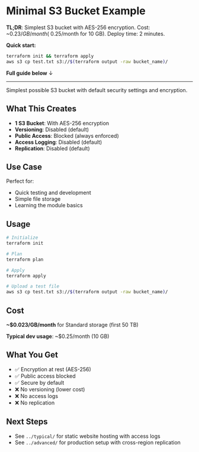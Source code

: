 # Minimal S3 Bucket Example

**TL;DR**: Simplest S3 bucket with AES-256 encryption. Cost: ~$0.23/GB/month (~$0.25/month for 10 GB). Deploy time: 2 minutes.

**Quick start:**
```bash
terraform init && terraform apply
aws s3 cp test.txt s3://$(terraform output -raw bucket_name)/
```

**Full guide below** ↓

---

Simplest possible S3 bucket with default security settings and encryption.

## What This Creates

- **1 S3 Bucket**: With AES-256 encryption
- **Versioning**: Disabled (default)
- **Public Access**: Blocked (always enforced)
- **Access Logging**: Disabled (default)
- **Replication**: Disabled (default)

## Use Case

Perfect for:
- Quick testing and development
- Simple file storage
- Learning the module basics

## Usage

```bash
# Initialize
terraform init

# Plan
terraform plan

# Apply
terraform apply

# Upload a test file
aws s3 cp test.txt s3://$(terraform output -raw bucket_name)/
```

## Cost

**~$0.023/GB/month** for Standard storage (first 50 TB)

**Typical dev usage**: ~$0.25/month (10 GB)

## What You Get

- ✅ Encryption at rest (AES-256)
- ✅ Public access blocked
- ✅ Secure by default
- ❌ No versioning (lower cost)
- ❌ No access logs
- ❌ No replication

## Next Steps

- See `../typical/` for static website hosting with access logs
- See `../advanced/` for production setup with cross-region replication
